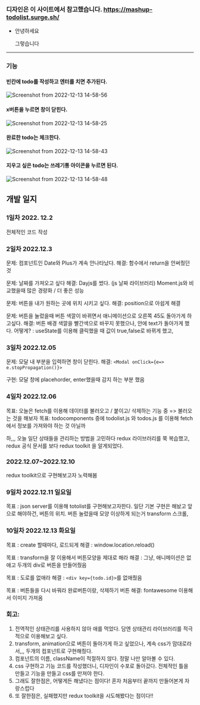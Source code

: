 ### 디자인은 이 사이트에서 참고했습니다. https://mashup-todolist.surge.sh/ 
- 안녕하세요
    
    그렇습니다
- - -
### 기능
#### 빈칸에 todo를 작성하고 엔터를 치면 추가된다. 
![Screenshot from 2022-12-13 14-58-56](https://user-images.githubusercontent.com/93567754/207238784-98765307-7640-461f-a8cc-046664604ee0.png)
#### x버튼을 누르면 창이 닫힌다. 
![Screenshot from 2022-12-13 14-58-25](https://user-images.githubusercontent.com/93567754/207238767-92acb48b-155e-427c-a8fb-425190089d00.png)
#### 완료한 todo는 체크한다. 
![Screenshot from 2022-12-13 14-58-43](https://user-images.githubusercontent.com/93567754/207238775-9aba68a3-299f-4f56-9cf8-b6369b8475c0.png)
#### 지우고 싶은 todo는 쓰레기통 아이콘을 누르면 된다. 
![Screenshot from 2022-12-13 14-58-48](https://user-images.githubusercontent.com/93567754/207238780-f63c1b7b-03cf-4ad1-8b9c-da048931af41.png)

## 개발 일지
### 1일차 2022. 12.2
전체적인 코드 작성

### 2일차 2022.12.3
문제: 컴포넌트인 Date와 Plus가 계속 안나타났다. 
해결: 함수에서 return을 안써줬던 것 

문제: 날짜를 가져오고 싶다 
해결: Dayjs를 썼다. (js 날짜 라이브러리) Moment.js와 비교했을때 많은 경량화 / 더 좋은 성능 

문제: 버튼을 내가 원하는 곳에 위치 시키고 싶다. 
해결: position으로 아쉽게 해결

문제: 버튼을 눌렀을때 버튼 색깔이 바뀌면서 애니메이션으로 오른쪽 45도 돌아가게 하고싶다. 
해결: 버튼 배경 색깔을 빨간색으로 바꾸지 못했으나, 안에 text가 돌아가게 했다. 
어떻게? : useState를 이용해 클릭했을 때 값이 true,false로 바뀌게 했고,  

### 3일차 2022.12.05
문제: 모달 내 부분을 입력하면 창이 닫힌다. 
해결: `<Modal onClick={e=> e.stopPropagation()}>`

구현: 모달 창에 placehorder,  enter했을때 감지 하는 부분 했음 

### 4일차 2022.12.06

목표: 오늘은 fetch를 이용해 데이터를 불러오고 / 붙이고/ 삭제하는 기능 중 => 불러오는 것을 해보자 
목표: todocomponents 중에 todolist.js 와 todos.js 를 이용해 fetch 에서 정보를 가져와야 하는 것 아닐까 

하,,, 오늘 일단 상태들을 관리하는 방법을 고민하다 redux 라이브러리를 쭉 복습했고, 
redux 공식 문서를 보다 redux toolkit 을 알게되었다. 

### 2022.12.07~2022.12.10

redux toolkit으로 구현해보고자 노력해봄 

### 9일차 2022.12.11 일요일 
목표 : json server를 이용해 totolist를 구현해보고자한다. 
일단 기본 구현은 해놨고 
앞으로 해야하건, 
버튼의 위치. 
버튼 눌렀을때 모양 이상하게 되는거 transform 
스크롤, 
### 10일차 2022.12.13 화요일 
목표 : create 할때마다, 로드되게 
해결 : window.location.reload()

목표 : transform을 잘 이용해서 버튼모양을 제대로 해라 
해결 : 그냥, 애니메이션은 없애고 두개의 div로 버튼을 만들어줬음 

목표 : 도로를 없애라 
해결 : `<div key={todo.id}>`를 없애줬음 

목표 : 버튼들을 다시 바꿔라 완료버튼이랑, 삭제하기 버튼 
해결: fontawesome 이용해서 이미지 가져옴 

### 회고: 
1. 전역적인 상태관리를 사용하지 않아 애를 먹었다. 담엔 상태관리 라이브러리를 적극적으로 이용해보고 싶다.
2. transform, animation으로 버튼이 돌아가게 하고 싶었으나, 계속 css가 맘대로라서,,, 두개의 컴포넌트로 구현해줬다. 
3. 컴포넌트의 이름, className이 적절하지 않다. 정말 나만 알아볼 수 있다. 
4. css 구현하고 기능 코드를 작성했더니, 디자인이 수포로 돌아갔다. 전체적인 틀을 만들고 기능을 만들고 css를 만져야 한다. 
5. 그래도 잘한점은, 어떻게든 해냈다는 점이다! 혼자 처음부터 끝까지 만들어본게 자랑스럽다 
6. 또 잘한점은, 실패했지만 redux toolkit을 시도해봤다는 점이다!!
